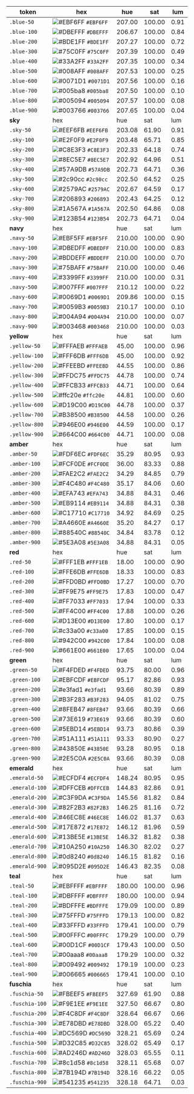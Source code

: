 | **token** | hex | hue | sat | lum |
| ----- | --- | --- | --- | --- |
| `.blue-50` | ![#EBF6FF](https://via.placeholder.com/15/EBF6FF/000000?text=+) `#EBF6FF` | 207.00 | 100.00 | 0.91  |
| `.blue-100` | ![#DBEFFF](https://via.placeholder.com/15/DBEFFF/000000?text=+) `#DBEFFF` | 206.67 | 100.00 | 0.84  |
| `.blue-200` | ![#BDE1FF](https://via.placeholder.com/15/BDE1FF/000000?text=+) `#BDE1FF` | 207.27 | 100.00 | 0.72  |
| `.blue-300` | ![#75C0FF](https://via.placeholder.com/15/75C0FF/000000?text=+) `#75C0FF` | 207.39 | 100.00 | 0.49  |
| `.blue-400` | ![#33A2FF](https://via.placeholder.com/15/33A2FF/000000?text=+) `#33A2FF` | 207.35 | 100.00 | 0.34  |
| `.blue-500` | ![#008AFF](https://via.placeholder.com/15/008AFF/000000?text=+) `#008AFF` | 207.53 | 100.00 | 0.25  |
| `.blue-600` | ![#0071D1](https://via.placeholder.com/15/0071D1/000000?text=+) `#0071D1` | 207.56 | 100.00 | 0.16  |
| `.blue-700` | ![#005ba8](https://via.placeholder.com/15/005ba8/000000?text=+) `#005ba8` | 207.50 | 100.00 | 0.10  |
| `.blue-800` | ![#005094](https://via.placeholder.com/15/005094/000000?text=+) `#005094` | 207.57 | 100.00 | 0.08  |
| `.blue-900` | ![#003766](https://via.placeholder.com/15/003766/000000?text=+) `#003766` | 207.65 | 100.00 | 0.04  |
| **sky** | hex | hue | sat | lum |
| `.sky-50` | ![#EEF6FB](https://via.placeholder.com/15/EEF6FB/000000?text=+) `#EEF6FB` | 203.08 | 61.90 | 0.91  |
| `.sky-100` | ![#E2F0F9](https://via.placeholder.com/15/E2F0F9/000000?text=+) `#E2F0F9` | 203.48 | 65.71 | 0.85  |
| `.sky-200` | ![#C8E3F3](https://via.placeholder.com/15/C8E3F3/000000?text=+) `#C8E3F3` | 202.33 | 64.18 | 0.74  |
| `.sky-300` | ![#8EC5E7](https://via.placeholder.com/15/8EC5E7/000000?text=+) `#8EC5E7` | 202.92 | 64.96 | 0.51  |
| `.sky-400` | ![#57A9DB](https://via.placeholder.com/15/57A9DB/000000?text=+) `#57A9DB` | 202.73 | 64.71 | 0.36  |
| `.sky-500` | ![#2c90cc](https://via.placeholder.com/15/2c90cc/000000?text=+) `#2c90cc` | 202.50 | 64.52 | 0.25  |
| `.sky-600` | ![#2579AC](https://via.placeholder.com/15/2579AC/000000?text=+) `#2579AC` | 202.67 | 64.59 | 0.17  |
| `.sky-700` | ![#206893](https://via.placeholder.com/15/206893/000000?text=+) `#206893` | 202.43 | 64.25 | 0.12  |
| `.sky-800` | ![#1A567A](https://via.placeholder.com/15/1A567A/000000?text=+) `#1A567A` | 202.50 | 64.86 | 0.08  |
| `.sky-900` | ![#123B54](https://via.placeholder.com/15/123B54/000000?text=+) `#123B54` | 202.73 | 64.71 | 0.04  |
| **navy** | hex | hue | sat | lum |
| `.navy-50` | ![#EBF5FF](https://via.placeholder.com/15/EBF5FF/000000?text=+) `#EBF5FF` | 210.00 | 100.00 | 0.90  |
| `.navy-100` | ![#DBEDFF](https://via.placeholder.com/15/DBEDFF/000000?text=+) `#DBEDFF` | 210.00 | 100.00 | 0.83  |
| `.navy-200` | ![#BDDEFF](https://via.placeholder.com/15/BDDEFF/000000?text=+) `#BDDEFF` | 210.00 | 100.00 | 0.70  |
| `.navy-300` | ![#75BAFF](https://via.placeholder.com/15/75BAFF/000000?text=+) `#75BAFF` | 210.00 | 100.00 | 0.46  |
| `.navy-400` | ![#3399FF](https://via.placeholder.com/15/3399FF/000000?text=+) `#3399FF` | 210.00 | 100.00 | 0.31  |
| `.navy-500` | ![#007FFF](https://via.placeholder.com/15/007FFF/000000?text=+) `#007FFF` | 210.12 | 100.00 | 0.22  |
| `.navy-600` | ![#0069D1](https://via.placeholder.com/15/0069D1/000000?text=+) `#0069D1` | 209.86 | 100.00 | 0.15  |
| `.navy-700` | ![#0059B3](https://via.placeholder.com/15/0059B3/000000?text=+) `#0059B3` | 210.17 | 100.00 | 0.10  |
| `.navy-800` | ![#004A94](https://via.placeholder.com/15/004A94/000000?text=+) `#004A94` | 210.00 | 100.00 | 0.07  |
| `.navy-900` | ![#003468](https://via.placeholder.com/15/003468/000000?text=+) `#003468` | 210.00 | 100.00 | 0.03  |
| **yellow** | hex | hue | sat | lum |
| `.yellow-50` | ![#FFFAEB](https://via.placeholder.com/15/FFFAEB/000000?text=+) `#FFFAEB` | 45.00 | 100.00 | 0.96  |
| `.yellow-100` | ![#FFF6DB](https://via.placeholder.com/15/FFF6DB/000000?text=+) `#FFF6DB` | 45.00 | 100.00 | 0.92  |
| `.yellow-200` | ![#FFEEBD](https://via.placeholder.com/15/FFEEBD/000000?text=+) `#FFEEBD` | 44.55 | 100.00 | 0.86  |
| `.yellow-300` | ![#FFDC75](https://via.placeholder.com/15/FFDC75/000000?text=+) `#FFDC75` | 44.78 | 100.00 | 0.74  |
| `.yellow-400` | ![#FFCB33](https://via.placeholder.com/15/FFCB33/000000?text=+) `#FFCB33` | 44.71 | 100.00 | 0.64  |
| `.yellow-500` | ![#ffc20e](https://via.placeholder.com/15/ffc20e/000000?text=+) `#ffc20e` | 44.81 | 100.00 | 0.60  |
| `.yellow-600` | ![#D19C00](https://via.placeholder.com/15/D19C00/000000?text=+) `#D19C00` | 44.78 | 100.00 | 0.37  |
| `.yellow-700` | ![#B38500](https://via.placeholder.com/15/B38500/000000?text=+) `#B38500` | 44.58 | 100.00 | 0.26  |
| `.yellow-800` | ![#946E00](https://via.placeholder.com/15/946E00/000000?text=+) `#946E00` | 44.59 | 100.00 | 0.17  |
| `.yellow-900` | ![#664C00](https://via.placeholder.com/15/664C00/000000?text=+) `#664C00` | 44.71 | 100.00 | 0.08  |
| **amber** | hex | hue | sat | lum |
| `.amber-50` | ![#FDF6EC](https://via.placeholder.com/15/FDF6EC/000000?text=+) `#FDF6EC` | 35.29 | 80.95 | 0.93  |
| `.amber-100` | ![#FCF0DE](https://via.placeholder.com/15/FCF0DE/000000?text=+) `#FCF0DE` | 36.00 | 83.33 | 0.88  |
| `.amber-200` | ![#FAE2C2](https://via.placeholder.com/15/FAE2C2/000000?text=+) `#FAE2C2` | 34.29 | 84.85 | 0.79  |
| `.amber-300` | ![#F4C480](https://via.placeholder.com/15/F4C480/000000?text=+) `#F4C480` | 35.17 | 84.06 | 0.60  |
| `.amber-400` | ![#EFA743](https://via.placeholder.com/15/EFA743/000000?text=+) `#EFA743` | 34.88 | 84.31 | 0.46  |
| `.amber-500` | ![#EB9114](https://via.placeholder.com/15/EB9114/000000?text=+) `#EB9114` | 34.88 | 84.31 | 0.38  |
| `.amber-600` | ![#C17710](https://via.placeholder.com/15/C17710/000000?text=+) `#C17710` | 34.92 | 84.69 | 0.25  |
| `.amber-700` | ![#A4660E](https://via.placeholder.com/15/A4660E/000000?text=+) `#A4660E` | 35.20 | 84.27 | 0.17  |
| `.amber-800` | ![#88540C](https://via.placeholder.com/15/88540C/000000?text=+) `#88540C` | 34.84 | 83.78 | 0.12  |
| `.amber-900` | ![#5E3A08](https://via.placeholder.com/15/5E3A08/000000?text=+) `#5E3A08` | 34.88 | 84.31 | 0.05  |
| **red** | hex | hue | sat | lum |
| `.red-50` | ![#FFF1EB](https://via.placeholder.com/15/FFF1EB/000000?text=+) `#FFF1EB` | 18.00 | 100.00 | 0.90  |
| `.red-100` | ![#FFE6DB](https://via.placeholder.com/15/FFE6DB/000000?text=+) `#FFE6DB` | 18.33 | 100.00 | 0.83  |
| `.red-200` | ![#FFD0BD](https://via.placeholder.com/15/FFD0BD/000000?text=+) `#FFD0BD` | 17.27 | 100.00 | 0.70  |
| `.red-300` | ![#FF9E75](https://via.placeholder.com/15/FF9E75/000000?text=+) `#FF9E75` | 17.83 | 100.00 | 0.47  |
| `.red-400` | ![#FF7033](https://via.placeholder.com/15/FF7033/000000?text=+) `#FF7033` | 17.94 | 100.00 | 0.33  |
| `.red-500` | ![#FF4C00](https://via.placeholder.com/15/FF4C00/000000?text=+) `#FF4C00` | 17.88 | 100.00 | 0.26  |
| `.red-600` | ![#D13E00](https://via.placeholder.com/15/D13E00/000000?text=+) `#D13E00` | 17.80 | 100.00 | 0.17  |
| `.red-700` | ![#c33a00](https://via.placeholder.com/15/c33a00/000000?text=+) `#c33a00` | 17.85 | 100.00 | 0.15  |
| `.red-800` | ![#942C00](https://via.placeholder.com/15/942C00/000000?text=+) `#942C00` | 17.84 | 100.00 | 0.08  |
| `.red-900` | ![#661E00](https://via.placeholder.com/15/661E00/000000?text=+) `#661E00` | 17.65 | 100.00 | 0.04  |
| **green** | hex | hue | sat | lum |
| `.green-50` | ![#F4FDED](https://via.placeholder.com/15/F4FDED/000000?text=+) `#F4FDED` | 93.75 | 80.00 | 0.96  |
| `.green-100` | ![#EBFCDF](https://via.placeholder.com/15/EBFCDF/000000?text=+) `#EBFCDF` | 95.17 | 82.86 | 0.93  |
| `.green-200` | ![#e3fad1](https://via.placeholder.com/15/e3fad1/000000?text=+) `#e3fad1` | 93.66 | 80.39 | 0.89  |
| `.green-300` | ![#B3F283](https://via.placeholder.com/15/B3F283/000000?text=+) `#B3F283` | 94.05 | 81.02 | 0.75  |
| `.green-400` | ![#8FEB47](https://via.placeholder.com/15/8FEB47/000000?text=+) `#8FEB47` | 93.66 | 80.39 | 0.66  |
| `.green-500` | ![#73E619](https://via.placeholder.com/15/73E619/000000?text=+) `#73E619` | 93.66 | 80.39 | 0.60  |
| `.green-600` | ![#5EBD14](https://via.placeholder.com/15/5EBD14/000000?text=+) `#5EBD14` | 93.73 | 80.86 | 0.39  |
| `.green-700` | ![#51A111](https://via.placeholder.com/15/51A111/000000?text=+) `#51A111` | 93.33 | 80.90 | 0.27  |
| `.green-800` | ![#43850E](https://via.placeholder.com/15/43850E/000000?text=+) `#43850E` | 93.28 | 80.95 | 0.18  |
| `.green-900` | ![#2E5C0A](https://via.placeholder.com/15/2E5C0A/000000?text=+) `#2E5C0A` | 93.66 | 80.39 | 0.08  |
| **emerald** | hex | hue | sat | lum |
| `.emerald-50` | ![#ECFDF4](https://via.placeholder.com/15/ECFDF4/000000?text=+) `#ECFDF4` | 148.24 | 80.95 | 0.95  |
| `.emerald-100` | ![#DFFCEB](https://via.placeholder.com/15/DFFCEB/000000?text=+) `#DFFCEB` | 144.83 | 82.86 | 0.91  |
| `.emerald-200` | ![#C3F9DA](https://via.placeholder.com/15/C3F9DA/000000?text=+) `#C3F9DA` | 145.56 | 81.82 | 0.84  |
| `.emerald-300` | ![#82F2B3](https://via.placeholder.com/15/82F2B3/000000?text=+) `#82F2B3` | 146.25 | 81.16 | 0.72  |
| `.emerald-400` | ![#46EC8E](https://via.placeholder.com/15/46EC8E/000000?text=+) `#46EC8E` | 146.02 | 81.37 | 0.63  |
| `.emerald-500` | ![#17E872](https://via.placeholder.com/15/17E872/000000?text=+) `#17E872` | 146.12 | 81.96 | 0.59  |
| `.emerald-600` | ![#13BE5E](https://via.placeholder.com/15/13BE5E/000000?text=+) `#13BE5E` | 146.32 | 81.82 | 0.38  |
| `.emerald-700` | ![#10A250](https://via.placeholder.com/15/10A250/000000?text=+) `#10A250` | 146.30 | 82.02 | 0.27  |
| `.emerald-800` | ![#0d8240](https://via.placeholder.com/15/0d8240/000000?text=+) `#0d8240` | 146.15 | 81.82 | 0.16  |
| `.emerald-900` | ![#095D2E](https://via.placeholder.com/15/095D2E/000000?text=+) `#095D2E` | 146.43 | 82.35 | 0.08  |
| **teal** | hex | hue | sat | lum |
| `.teal-50` | ![#EBFFFF](https://via.placeholder.com/15/EBFFFF/000000?text=+) `#EBFFFF` | 180.00 | 100.00 | 0.96  |
| `.teal-100` | ![#DBFFFF](https://via.placeholder.com/15/DBFFFF/000000?text=+) `#DBFFFF` | 180.00 | 100.00 | 0.94  |
| `.teal-200` | ![#BDFFFE](https://via.placeholder.com/15/BDFFFE/000000?text=+) `#BDFFFE` | 179.09 | 100.00 | 0.89  |
| `.teal-300` | ![#75FFFD](https://via.placeholder.com/15/75FFFD/000000?text=+) `#75FFFD` | 179.13 | 100.00 | 0.82  |
| `.teal-400` | ![#33FFFD](https://via.placeholder.com/15/33FFFD/000000?text=+) `#33FFFD` | 179.41 | 100.00 | 0.79  |
| `.teal-500` | ![#00FFFC](https://via.placeholder.com/15/00FFFC/000000?text=+) `#00FFFC` | 179.29 | 100.00 | 0.79  |
| `.teal-600` | ![#00D1CF](https://via.placeholder.com/15/00D1CF/000000?text=+) `#00D1CF` | 179.43 | 100.00 | 0.50  |
| `.teal-700` | ![#00aaa8](https://via.placeholder.com/15/00aaa8/000000?text=+) `#00aaa8` | 179.29 | 100.00 | 0.32  |
| `.teal-800` | ![#009492](https://via.placeholder.com/15/009492/000000?text=+) `#009492` | 179.19 | 100.00 | 0.23  |
| `.teal-900` | ![#006665](https://via.placeholder.com/15/006665/000000?text=+) `#006665` | 179.41 | 100.00 | 0.10  |
| **fuschia** | hex | hue | sat | lum |
| `.fuschia-50` | ![#FBEEF5](https://via.placeholder.com/15/FBEEF5/000000?text=+) `#FBEEF5` | 327.69 | 61.90 | 0.88  |
| `.fuschia-100` | ![#F9E1EE](https://via.placeholder.com/15/F9E1EE/000000?text=+) `#F9E1EE` | 327.50 | 66.67 | 0.80  |
| `.fuschia-200` | ![#F4C8DF](https://via.placeholder.com/15/F4C8DF/000000?text=+) `#F4C8DF` | 328.64 | 66.67 | 0.66  |
| `.fuschia-300` | ![#E78DBD](https://via.placeholder.com/15/E78DBD/000000?text=+) `#E78DBD` | 328.00 | 65.22 | 0.40  |
| `.fuschia-400` | ![#DC569D](https://via.placeholder.com/15/DC569D/000000?text=+) `#DC569D` | 328.21 | 65.69 | 0.24  |
| `.fuschia-500` | ![#D32C85](https://via.placeholder.com/15/D32C85/000000?text=+) `#D32C85` | 328.02 | 65.49 | 0.17  |
| `.fuschia-600` | ![#AD246D](https://via.placeholder.com/15/AD246D/000000?text=+) `#AD246D` | 328.03 | 65.55 | 0.11  |
| `.fuschia-700` | ![#8c1d58](https://via.placeholder.com/15/8c1d58/000000?text=+) `#8c1d58` | 328.11 | 65.68 | 0.07  |
| `.fuschia-800` | ![#7B194D](https://via.placeholder.com/15/7B194D/000000?text=+) `#7B194D` | 328.16 | 66.22 | 0.05  |
| `.fuschia-900` | ![#541235](https://via.placeholder.com/15/541235/000000?text=+) `#541235` | 328.18 | 64.71 | 0.03  |
